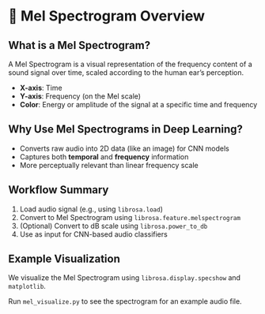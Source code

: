 # 🎵 Mel Spectrogram Overview

## What is a Mel Spectrogram?
A Mel Spectrogram is a visual representation of the frequency content of a sound signal over time, scaled according to the human ear’s perception.

- **X-axis**: Time
- **Y-axis**: Frequency (on the Mel scale)
- **Color**: Energy or amplitude of the signal at a specific time and frequency

## Why Use Mel Spectrograms in Deep Learning?
- Converts raw audio into 2D data (like an image) for CNN models
- Captures both **temporal** and **frequency** information
- More perceptually relevant than linear frequency scale

## Workflow Summary
1. Load audio signal (e.g., using `librosa.load`)
2. Convert to Mel Spectrogram using `librosa.feature.melspectrogram`
3. (Optional) Convert to dB scale using `librosa.power_to_db`
4. Use as input for CNN-based audio classifiers

## Example Visualization
We visualize the Mel Spectrogram using `librosa.display.specshow` and `matplotlib`.

Run `mel_visualize.py` to see the spectrogram for an example audio file.